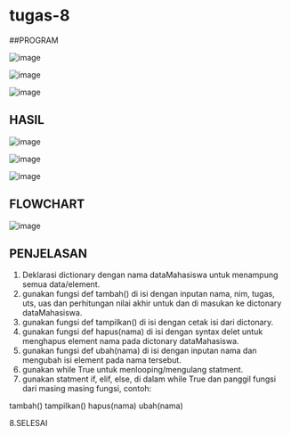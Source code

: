 # tugas-8

##PROGRAM

![image](https://user-images.githubusercontent.com/123872661/218043705-a74ead99-ea70-4874-a357-e1ec4aaa7a5b.png)

![image](https://user-images.githubusercontent.com/123872661/218043822-0c6ad977-f659-423d-9218-88e572117dfc.png)

![image](https://user-images.githubusercontent.com/123872661/218043937-0d89ae27-e87b-4ead-885a-c52ed45582e9.png)

## HASIL

![image](https://user-images.githubusercontent.com/123872661/218044093-f8b1b616-58ef-4ea5-9715-d18957b5587c.png)

![image](https://user-images.githubusercontent.com/123872661/218044185-c561b28c-1d18-4c8c-bc61-4905d8c51509.png)

![image](https://user-images.githubusercontent.com/123872661/218044305-57268937-6fe9-4f73-8487-eb60fa0ce269.png)

## FLOWCHART

![image](https://user-images.githubusercontent.com/123872661/218044457-c97a4f08-c062-4bf8-8227-3307c43afab3.png)

## PENJELASAN

1. Deklarasi dictionary dengan nama dataMahasiswa untuk menampung semua data/element.
2. gunakan fungsi def tambah() di isi dengan inputan nama, nim, tugas, uts, uas dan perhitungan nilai akhir untuk dan di masukan ke dictonary dataMahasiswa.
3. gunakan fungsi def tampilkan() di isi dengan cetak isi dari dictonary.
4. gunakan fungsi def hapus(nama) di isi dengan syntax delet untuk menghapus element nama pada dictonary dataMahasiswa.
5. gunakan fungsi def ubah(nama) di isi dengan inputan nama dan mengubah isi element pada nama tersebut.
6. gunakan while True untuk menlooping/mengulang statment.
7. gunakan statment if, elif, else, di dalam while True dan panggil fungsi dari masing masing fungsi, contoh:

tambah()
tampilkan()
hapus(nama)
ubah(nama)

8.SELESAI
